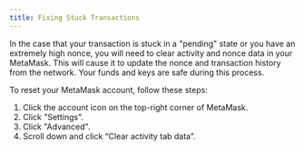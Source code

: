 ```yaml
---
title: Fixing Stuck Transactions
---
```


In the case that your transaction is stuck in a "pending" state or you have an extremely high nonce, you will need to clear activity and nonce data in your MetaMask. This will cause it to update the nonce and transaction history from the network. Your funds and keys are safe during this process.

To reset your MetaMask account, follow these steps:

1. Click the account icon on the top-right corner of MetaMask.
2. Click "Settings".
3. Click "Advanced".
4. Scroll down and click “Clear activity tab data”.
